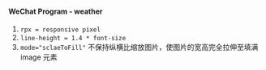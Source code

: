 #### WeChat Program - weather

1. `rpx = responsive pixel`
2. `line-height = 1.4 * font-size`
3. `mode="sclaeToFill"` 不保持纵横比缩放图片，使图片的宽高完全拉伸至填满 image 元素
